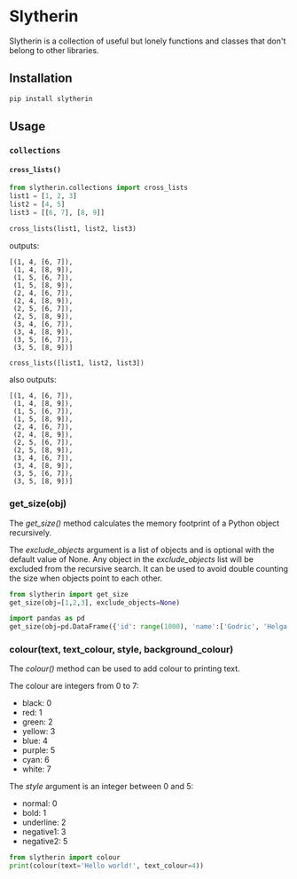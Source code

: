 # Slytherin
Slytherin is a collection of useful but lonely functions and classes 
that don't belong to other libraries.

## Installation
```bash
pip install slytherin
```

## Usage

### `collections`

#### `cross_lists()`

```python
from slytherin.collections import cross_lists
list1 = [1, 2, 3]
list2 = [4, 5]
list3 = [[6, 7], [8, 9]]

cross_lists(list1, list2, list3)
```
outputs:
```
[(1, 4, [6, 7]),
 (1, 4, [8, 9]),
 (1, 5, [6, 7]),
 (1, 5, [8, 9]),
 (2, 4, [6, 7]),
 (2, 4, [8, 9]),
 (2, 5, [6, 7]),
 (2, 5, [8, 9]),
 (3, 4, [6, 7]),
 (3, 4, [8, 9]),
 (3, 5, [6, 7]),
 (3, 5, [8, 9])]
```

```python
cross_lists([list1, list2, list3])
```
also outputs:
```
[(1, 4, [6, 7]),
 (1, 4, [8, 9]),
 (1, 5, [6, 7]),
 (1, 5, [8, 9]),
 (2, 4, [6, 7]),
 (2, 4, [8, 9]),
 (2, 5, [6, 7]),
 (2, 5, [8, 9]),
 (3, 4, [6, 7]),
 (3, 4, [8, 9]),
 (3, 5, [6, 7]),
 (3, 5, [8, 9])]
```


### get_size(obj)
The *get_size()* method calculates the memory footprint of a Python object recursively. 

The *exclude_objects* argument is a list of objects and is optional with the default value
of None. 
Any object in the *exclude_objects* list will be excluded from the recursive search. 
It can be used to avoid double counting the size when objects point to each other. 

```python
from slytherin import get_size
get_size(obj=[1,2,3], exclude_objects=None)

import pandas as pd
get_size(obj=pd.DataFrame({'id': range(1000), 'name':['Godric', 'Helga', 'Rowena', 'Salazar']*250}))
```

### colour(text, text_colour, style, background_colour)
The *colour()* method can be used to add colour to printing text.

The colour are integers from 0 to 7:
* black: 0
* red: 1
* green: 2
* yellow: 3
* blue: 4
* purple: 5
* cyan: 6
* white: 7

The *style* argument is an integer between 0 and 5:
* normal: 0
* bold: 1
* underline: 2
* negative1: 3
* negative2: 5

```python
from slytherin import colour
print(colour(text='Hello world!', text_colour=4))
```